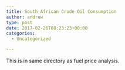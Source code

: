 ```yaml
---
title: South African Crude Oil Consumption
author: andrew
type: post
date: 2017-02-26T08:23:23+00:00
categories:
  - Uncategorized

---
```

This is in same directory as fuel price analysis.
